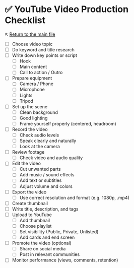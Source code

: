 # ✅ YouTube Video Production Checklist

↖️ [Return to the main file](../README.md)

- [ ] Choose video topic
- [ ] Do keyword and title research
- [ ] Write down key points or script
  - [ ] Hook
  - [ ] Main content
  - [ ] Call to action / Outro
- [ ] Prepare equipment
  - [ ] Camera / Phone
  - [ ] Microphone
  - [ ] Lights
  - [ ] Tripod
- [ ] Set up the scene
  - [ ] Clean background
  - [ ] Good lighting
  - [ ] Frame yourself properly (centered, headroom)
- [ ] Record the video
  - [ ] Check audio levels
  - [ ] Speak clearly and naturally
  - [ ] Look at the camera
- [ ] Review footage
  - [ ] Check video and audio quality
- [ ] Edit the video
  - [ ] Cut unwanted parts
  - [ ] Add music / sound effects
  - [ ] Add text or subtitles
  - [ ] Adjust volume and colors
- [ ] Export the video
  - [ ] Use correct resolution and format (e.g. 1080p, .mp4)
- [ ] Create thumbnail
- [ ] Write title, description, and tags
- [ ] Upload to YouTube
  - [ ] Add thumbnail
  - [ ] Choose playlist
  - [ ] Set visibility (Public, Private, Unlisted)
  - [ ] Add cards and end screen
- [ ] Promote the video (optional)
  - [ ] Share on social media
  - [ ] Post in relevant communities
- [ ] Monitor performance (views, comments, retention)

